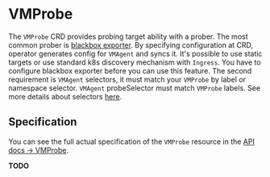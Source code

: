 # VMProbe

The `VMProbe` CRD provides probing target ability with a prober. The most common prober is [blackbox exporter](https://github.com/prometheus/blackbox_exporter).
By specifying configuration at CRD, operator generates config for `VMAgent` and syncs it. It's possible to use static targets
or use standard k8s discovery mechanism with `Ingress`.
You have to configure blackbox exporter before you can use this feature. The second requirement is `VMAgent` selectors,
it must match your `VMProbe` by label or namespace selector. `VMAgent` probeSelector must match `VMProbe` labels.
See more details about selectors [here](https://docs.victoriametrics.com/operator/quick-start.html#object-selectors).

## Specification

You can see the full actual specification of the `VMProbe` resource in
the [API docs -> VMProbe](https://docs.victoriametrics.com/vmoperator/api.html#vmprobe).

**TODO**
